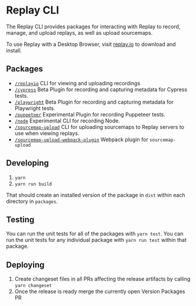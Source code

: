 # Replay CLI

The Replay CLI provides packages for interacting with Replay to record, manage, and upload replays, as well as upload sourcemaps.

To use Replay with a Desktop Browser, visit [replay.io](https://www.replay.io/) to download and install.

## Packages

- [`/replayio`](./packages/replayio/README.md) CLI for viewing and uploading recordings
- [`/cypress`](./packages/cypress/README.md) Beta Plugin for recording and capturing metadata for Cypress tests.
- [`/playwright`](./packages/playwright/README.md) Beta Plugin for recording and capturing metadata for Playwright tests.
- [`/puppeteer`](./packages/puppeteer/README.md) Experimental Plugin for recording Puppeteer tests.
- [`/node`](./packages/node/README.md) Experimental CLI for recording Node.
- [`/sourcemap-upload`](./packages/sourcemap-upload/README.md) CLI for uploading sourcemaps to Replay servers to use when viewing replays.
- [`/sourcemap-upload-webpack-plugin`](./packages/sourcemap-upload-webpack-plugin/README.md) Webpack plugin for `sourcemap-upload`

## Developing

1. `yarn`
2. `yarn run build`

That should create an installed version of the package in `dist` within each directory in `packages`.

## Testing

You can run the unit tests for all of the packages with `yarn test`. You can run the unit tests for any individual package with `yarn run test` within that package.

## Deploying

1. Create changeset files in all PRs affecting the release artifacts by calling `yarn changeset`
2. Once the release is ready merge the currently open Version Packages PR
